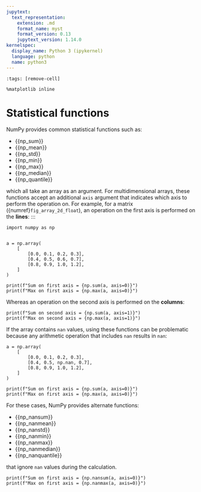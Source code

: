 ```yaml
---
jupytext:
  text_representation:
    extension: .md
    format_name: myst
    format_version: 0.13
    jupytext_version: 1.14.0
kernelspec:
  display_name: Python 3 (ipykernel)
  language: python
  name: python3
---
```


```{code-cell} ipython3
:tags: [remove-cell]

%matplotlib inline
```


# Statistical functions

NumPy provides common statistical functions such as:

- {{np_sum}}
- {{np_mean}}
- {{np_std}}
- {{np_min}}
- {{np_max}}
- {{np_median}}
- {{np_quantile}}


which all take an array as an argument. For multidimensional arrays, these functions accept an additional `axis` argument that indicates which axis to perform the operation on. For example, for a matrix ({numref}`fig_array_2d_float`), an operation on the first axis is performed on the **lines**:
:::

```{code-cell} ipython3
import numpy as np


a = np.array(
    [
        [0.0, 0.1, 0.2, 0.3],
        [0.4, 0.5, 0.6, 0.7],
        [0.8, 0.9, 1.0, 1.2],
    ]
)

print(f"Sum on first axis = {np.sum(a, axis=0)}")
print(f"Max on first axis = {np.max(a, axis=0)}")
```

Whereas an operation on the second axis is performed on the **columns**:

```{code-cell} ipython3
print(f"Sum on second axis = {np.sum(a, axis=1)}")
print(f"Max on second axis = {np.max(a, axis=1)}")
```

If the array contains `nan` values, using these functions can be problematic because any arithmetic operation that includes `nan` results in `nan`:

```{code-cell} ipython3
a = np.array(
    [
        [0.0, 0.1, 0.2, 0.3],
        [0.4, 0.5, np.nan, 0.7],
        [0.8, 0.9, 1.0, 1.2],
    ]
)

print(f"Sum on first axis = {np.sum(a, axis=0)}")
print(f"Max on first axis = {np.max(a, axis=0)}")
```

For these cases, NumPy provides alternate functions:
- {{np_nansum}}
- {{np_nanmean}}
- {{np_nanstd}}
- {{np_nanmin}}
- {{np_nanmax}}
- {{np_nanmedian}}
- {{np_nanquantile}}

that ignore `nan` values during the calculation.

```{code-cell} ipython3
print(f"Sum on first axis = {np.nansum(a, axis=0)}")
print(f"Max on first axis = {np.nanmax(a, axis=0)}")
```
